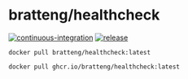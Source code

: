 # bratteng/healthcheck

[![continuous-integration](https://github.com/bratteng/docker-healthcheck/actions/workflows/ci.yml/badge.svg?branch=develop)](https://github.com/bratteng/docker-healthcheck/actions/workflows/ci.yml)
[![release](https://github.com/bratteng/docker-healthcheck/actions/workflows/release.yml/badge.svg?branch=main)](https://github.com/bratteng/docker-healthcheck/actions/workflows/release.yml)

```console
docker pull bratteng/healthcheck:latest
```

```console
docker pull ghcr.io/bratteng/healthcheck:latest
```
